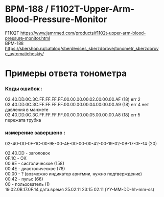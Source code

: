 # BPM-188 / F1102T-Upper-Arm-Blood-Pressure-Monitor
F1102T https://www.jamrmed.com/products/f1102t-upper-arm-blood-pressure-monitor.html  
BPM-188 https://sbershop.ru/catalog/sberdevices_sberzdorove/tonometr_sberzdorove_avtomaticheskiy/

#     Примеры ответа тонометра
###  Коды ошибок :  
02.40.DD.0C.3C.FF.FF.FF.FF.00.00.00.00.02.00.00.00.AF (18) err 2    
02.40.DD.0C.3C.FF.FF.FF.FF.00.00.00.00.04.00.00.00.A9 (18) err 4 нет давления в манжете  
02.40.DD.0C.3C.FF.FF.FF.FF.00.00.00.00.05.00.00.00.A8 (18) err 5 пережата трубка  

### измерение завершено :  
02-40-DD-0F-1C-00-9E-00-4E-00-00-00-42-00-19-02-0B-17-0F-14 (20)  
  
02.40.DD - заголовок  
0F.1C - ОК  
00.9E - систолическое (158)  
00.4E - диастолическое (78)  
00.00 - ? (возможно индикатор аритмии, нужно подтверждение)  
00.42 - пульс (66)  
00 - пользователь (1)  
19.02.0B.17.0F.14  дата.время 25.02.11 23:15 02.11  (YY-MM-DD-hh-mm-ss)
